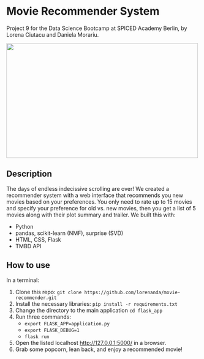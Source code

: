 # Movie Recommender System

Project 9 for the Data Science Bootcamp at SPICED Academy Berlin, by Lorena Ciutacu and Daniela Morariu.

<img src="https://github.com/lorenanda/movie-recommender/blob/main/demo.gif" width="500" height="300">

## Description
The days of endless indecissive scrolling are over! We created a recommender system with a web interface that recommends you new movies based on your preferences. You only need to rate up to 15 movies and specify your preference for old vs. new movies, then you get a list of 5 movies along with their plot summary and trailer. We built this with:
- Python
- pandas, scikit-learn (NMF), surprise (SVD)
- HTML, CSS, Flask
- TMBD API

## How to use
In a terminal:
1. Clone this repo: `git clone https://github.com/lorenanda/movie-recommender.git`
2. Install the necessary libraries: `pip install -r requirements.txt`
3. Change the directory to the main application `cd flask_app`
4. Run three commands:
    - `export FLASK_APP=application.py`
    - `export FLASK_DEBUG=1`
    - `flask run`
5. Open the listed localhost http://127.0.0.1:5000/ in a browser.
6. Grab some popcorn, lean back, and enjoy a recommended movie!